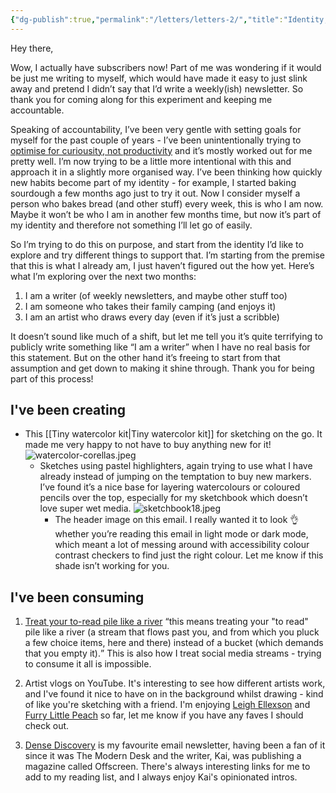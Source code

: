 ```yaml
---
{"dg-publish":true,"permalink":"/letters/letters-2/","title":"Identity, using what you've got and the never-ending to-read pile","tags":["letters"],"created":"2023-04-05"}
---
```



Hey there,

Wow, I actually have subscribers now! Part of me was wondering if it would be just me writing to myself, which would have made it easy to just slink away and pretend I didn’t say that I’d write a weekly(ish) newsletter. So thank you for coming along for this experiment and keeping me accountable.

Speaking of accountability, I’ve been very gentle with setting goals for myself for the past couple of years - I’ve been unintentionally trying to <a href="/optimise-for-curiousity-not-productivity"  class="internal-link">optimise for curiousity, not productivity</a> and it’s mostly worked out for me pretty well. I’m now trying to be a little more intentional with this and approach it in a slightly more organised way. I’ve been thinking how quickly new habits become part of my identity - for example, I started baking sourdough a few months ago just to try it out. Now I consider myself a person who bakes bread (and other stuff) every week, this is who I am now. Maybe it won’t be who I am in another few months time, but now it’s part of my identity and therefore not something I’ll let go of easily. 

So I’m trying to do this on purpose, and start from the identity I’d like to explore and try different things to support that. I’m starting from the premise that this is what I already am, I just haven’t figured out the how yet. Here’s what I’m exploring over the next two months:

1. I am a writer (of weekly newsletters, and maybe other stuff too)
2. I am someone who takes their family camping (and enjoys it)
3. I am an artist who draws every day (even if it’s just a scribble)

It doesn’t sound like much of a shift, but let me tell you it’s quite terrifying to publicly write something like “I am a writer” when I have no real basis for this statement. But on the other hand it’s freeing to start from that assumption and get down to making it shine through. Thank you for being part of this process!

## I've been creating

* This [[Tiny watercolor kit\|Tiny watercolor kit]] for sketching on the go. It made me very happy to not have to buy anything new for it!
  ![watercolor-corellas.jpeg](/img/user/assets/watercolor-corellas.jpeg)
  * Sketches using pastel highlighters, again trying to use what I have already instead of jumping on the temptation to buy new markers. I’ve found it’s a nice base for layering watercolours or coloured pencils over the top, especially for my sketchbook which doesn’t love super wet media.
    ![sketchbook18.jpeg](/img/user/assets/sketchbook18.jpeg)
    * The header image on this email. I really wanted it to look 👌 whether you’re reading this email in light mode or dark mode, which meant a lot of messing around with accessibility colour contrast checkers to find just the right colour. Let me know if this shade isn’t working for you.

## I've been consuming

1. [Treat your to-read pile like a river](https://www.oliverburkeman.com/river) 
   <q>this means treating your "to read" pile like a river (a stream that flows past you, and from which you pluck a few choice items, here and there) instead of a bucket (which demands that you empty it).</q> This is also how I treat social media streams - trying to consume it all is impossible.

2. Artist vlogs on YouTube. It's interesting to see how different artists work, and I've found it nice to have on in the background whilst drawing - kind of like you're sketching with a friend. I'm enjoying [Leigh Ellexson](https://www.youtube.com/channel/UCOkA5rfhQ1SHCQ5qOsYNvLw) and [Furry Little Peach](https://www.youtube.com/@furrylittlepeach) so far, let me know if you have any faves I should check out.

3. [Dense Discovery](https://www.densediscovery.com/) is my favourite email newsletter, having been a fan of it since it was The Modern Desk and the writer, Kai, was publishing a magazine called Offscreen. There's always interesting links for me to add to my reading list, and I always enjoy Kai's opinionated intros. 



